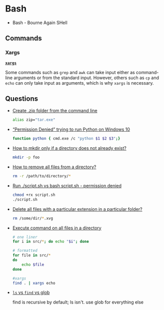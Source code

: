# Bash

* Bash - Bourne Again SHell

## Commands

### Xargs

[**`xargs`**](https://en.wikipedia.org/wiki/Xargs)

Some commands such as `grep` and `awk` can take input either as command-line arguments or from the standard input.
However, others such as `cp` and `echo` can only take input as arguments, which is why `xargs` is necessary.

## Questions

* [Create .zip folder from the command line](https://superuser.com/q/201371/180163)

    ```bash
    alias zip="tar.exe"
    ```

* [“Permission Denied” trying to run Python on Windows 10](https://stackoverflow.com/a/64960283/1366033)

    ```bash
    function python { cmd.exe /c "python $1 $2 $3";}
    ```

* [How to mkdir only if a directory does not already exist?](https://stackoverflow.com/q/793858/1366033)

    ```bash
    mkdir -p foo
    ```

* [How to remove all files from a directory?](https://askubuntu.com/questions/60228/how-to-remove-all-files-from-a-directory)

    ```bash
    rm -r /path/to/directory/*
    ```

* [Run ./script.sh vs bash script.sh - permission denied](https://unix.stackexchange.com/q/203371/128893)

    ```bash
    chmod +rx script.sh
    ./script.sh
    ```

* [Delete all files with a particular extension in a particular folder?](https://unix.stackexchange.com/q/42020/128893)

    ```bash
    rm /some/dir/*.xvg
    ```

* [Execute command on all files in a directory](https://stackoverflow.com/q/10523415/1366033)

    ```bash
    # one liner
    for i in src/*; do echo "$i"; done

    # formatted
    for file in src/*
    do
        echo $file
    done

    #xargs
    find . | xargs echo
    ```

* [`ls` vs `find` vs glob](https://stackoverflow.com/q/13830036/1366033)

  find is recursive by default; ls isn't.  use glob for everything else
